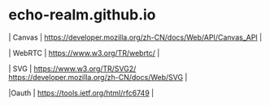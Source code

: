 # echo-realm.github.io

| Canvas | https://developer.mozilla.org/zh-CN/docs/Web/API/Canvas_API |

| WebRTC | https://www.w3.org/TR/webrtc/ |

| SVG | https://www.w3.org/TR/SVG2/ <br> https://developer.mozilla.org/zh-CN/docs/Web/SVG |

|Oauth | https://tools.ietf.org/html/rfc6749 |
